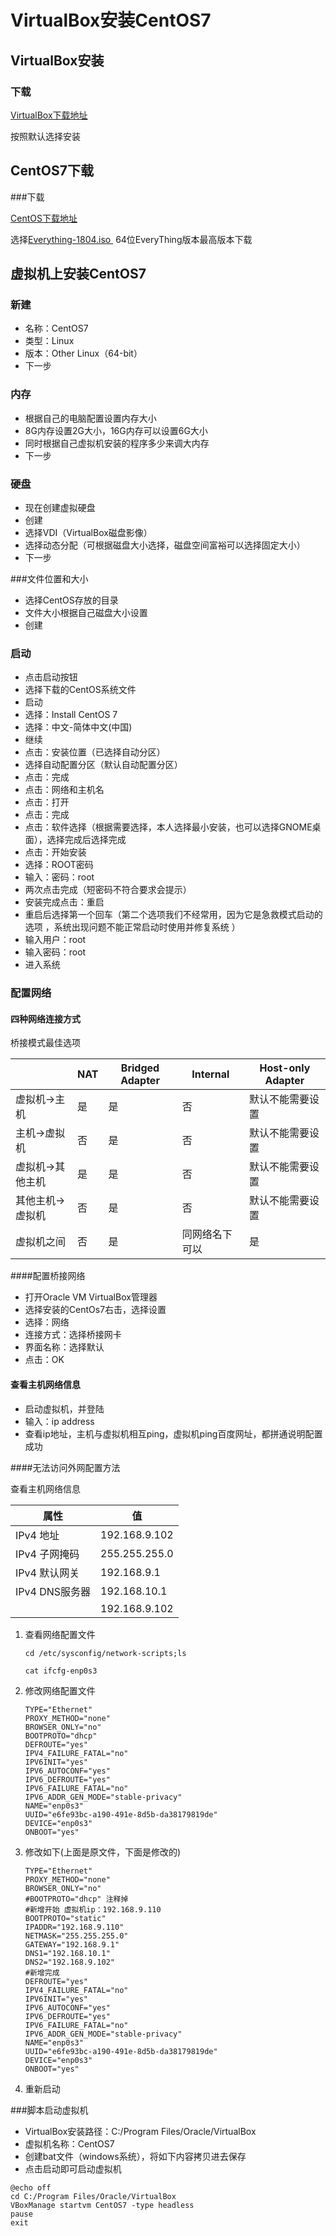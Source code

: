 # VirtualBox安装CentOS7

## VirtualBox安装

### 下载

[VirtualBox下载地址](https://www.virtualbox.org/wiki/Downloads)

按照默认选择安装

## CentOS7下载

###下载

[CentOS下载地址](http://isoredirect.centos.org/centos/7/isos/x86_64/CentOS-7-x86_64-Everything-1804.iso)

选择[Everything-1804.iso ](http://mirrors.tuna.tsinghua.edu.cn/centos/7/isos/x86_64/CentOS-7-x86_64-Everything-1804.iso) 64位EveryThing版本最高版本下载

## 虚拟机上安装CentOS7

### 新建

- 名称：CentOS7
- 类型：Linux
- 版本：Other Linux（64-bit）
- 下一步

### 内存

- 根据自己的电脑配置设置内存大小
- 8G内存设置2G大小，16G内存可以设置6G大小
- 同时根据自己虚拟机安装的程序多少来调大内存
- 下一步

### 硬盘

- 现在创建虚拟硬盘
- 创建
- 选择VDI（VirtualBox磁盘影像）
- 选择动态分配（可根据磁盘大小选择，磁盘空间富裕可以选择固定大小）
- 下一步

###文件位置和大小

- 选择CentOS存放的目录
- 文件大小根据自己磁盘大小设置
- 创建

### 启动

- 点击启动按钮
- 选择下载的CentOS系统文件
- 启动
- 选择：Install CentOS 7
- 选择：中文-简体中文(中国)
- 继续
- 点击：安装位置（已选择自动分区）
- 选择自动配置分区（默认自动配置分区）
- 点击：完成
- 点击：网络和主机名
- 点击：打开
- 点击：完成
- 点击：软件选择（根据需要选择，本人选择最小安装，也可以选择GNOME桌面），选择完成后选择完成
- 点击：开始安装
- 选择：ROOT密码
- 输入：密码：root
- 两次点击完成（短密码不符合要求会提示）
- 安装完成点击：重启
- 重启后选择第一个回车（第二个选项我们不经常用，因为它是急救模式启动的选项 ，系统出现问题不能正常启动时使用并修复系统 ）
- 输入用户：root
- 输入密码：root
- 进入系统

### 配置网络

#### 四种网络连接方式

桥接模式最佳选项

|                  | NAT  | Bridged Adapter | Internal       | Host-only Adapter |
| ---------------- | ---- | --------------- | -------------- | ----------------- |
| 虚拟机->主机     | 是   | 是              | 否             | 默认不能需要设置  |
| 主机->虚拟机     | 否   | 是              | 否             | 默认不能需要设置  |
| 虚拟机->其他主机 | 是   | 是              | 否             | 默认不能需要设置  |
| 其他主机->虚拟机 | 否   | 是              | 否             | 默认不能需要设置  |
| 虚拟机之间       | 否   | 是              | 同网络名下可以 | 是                |

####配置桥接网络

- 打开Oracle VM VirtualBox管理器
- 选择安装的CentOs7右击，选择设置
- 选择：网络
- 连接方式：选择桥接网卡
- 界面名称：选择默认
- 点击：OK

#### 查看主机网络信息

- 启动虚拟机，并登陆
- 输入：ip address
- 查看ip地址，主机与虚拟机相互ping，虚拟机ping百度网址，都拼通说明配置成功

####无法访问外网配置方法

查看主机网络信息

| 属性           | 值            |
| -------------- | ------------- |
| IPv4 地址      | 192.168.9.102 |
| IPv4 子网掩码  | 255.255.255.0 |
| IPv4 默认网关  | 192.168.9.1   |
| IPv4 DNS服务器 | 192.168.10.1  |
|                | 192.168.9.102 |

1. 查看网络配置文件

   ```shell
   cd /etc/sysconfig/network-scripts;ls
   
   cat ifcfg-enp0s3
   ```

2. 修改网络配置文件

   ```shell
   TYPE="Ethernet"
   PROXY_METHOD="none"
   BROWSER_ONLY="no"
   BOOTPROTO="dhcp"
   DEFROUTE="yes"
   IPV4_FAILURE_FATAL="no"
   IPV6INIT="yes"
   IPV6_AUTOCONF="yes"
   IPV6_DEFROUTE="yes"
   IPV6_FAILURE_FATAL="no"
   IPV6_ADDR_GEN_MODE="stable-privacy"
   NAME="enp0s3"
   UUID="e6fe93bc-a190-491e-8d5b-da38179819de"
   DEVICE="enp0s3"
   ONBOOT="yes"
   ```

3. 修改如下(上面是原文件，下面是修改的)

   ```shell
   TYPE="Ethernet"
   PROXY_METHOD="none"
   BROWSER_ONLY="no"
   #BOOTPROTO="dhcp" 注释掉
   #新增开始 虚拟机ip：192.168.9.110
   BOOTPROTO="static"
   IPADDR="192.168.9.110"
   NETMASK="255.255.255.0"
   GATEWAY="192.168.9.1"
   DNS1="192.168.10.1"
   DNS2="192.168.9.102"
   #新增完成
   DEFROUTE="yes"
   IPV4_FAILURE_FATAL="no"
   IPV6INIT="yes"
   IPV6_AUTOCONF="yes"
   IPV6_DEFROUTE="yes"
   IPV6_FAILURE_FATAL="no"
   IPV6_ADDR_GEN_MODE="stable-privacy"
   NAME="enp0s3"
   UUID="e6fe93bc-a190-491e-8d5b-da38179819de"
   DEVICE="enp0s3"
   ONBOOT="yes"
   ```

   

4. 重新启动

###脚本启动虚拟机

- VirtualBox安装路径：C:/Program Files/Oracle/VirtualBox
- 虚拟机名称：CentOS7
- 创建bat文件（windows系统），将如下内容拷贝进去保存
- 点击启动即可启动虚拟机

```shell
@echo off
cd C:/Program Files/Oracle/VirtualBox
VBoxManage startvm CentOS7 -type headless
pause
exit
```





